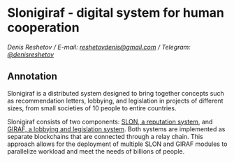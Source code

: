 # Slonigiraf - digital system for human cooperation

_Denis Reshetov / E-mail:_ [_reshetovdenis@gmail.com_](mailto:reshetovdenis@gmail.com) _/ Telegram:_ [_@denisreshetov_](https://t.me/denisreshetov)

## Annotation

Slonigiraf is a distributed system designed to bring together concepts such as recommendation letters, lobbying, and legislation in projects of different sizes, from small societies of 10 people to entire countries.

Slonigiraf consists of two components: [SLON, a reputation system](https://github.com/slonigiraf/whitepaper/blob/main/slon/ENG.md), and [GIRAF, a lobbying and legislation system](https://github.com/slonigiraf/whitepaper/blob/main/giraf/ENG.md). Both systems are implemented as separate blockchains that are connected through a relay chain. This approach allows for the deployment of multiple SLON and GIRAF modules to parallelize workload and meet the needs of billions of people.